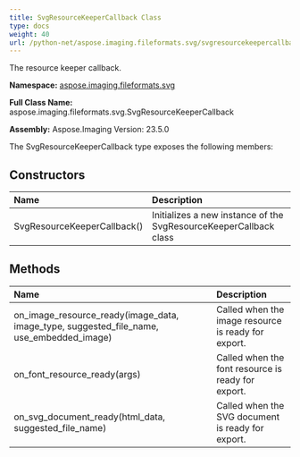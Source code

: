 ```yaml
---
title: SvgResourceKeeperCallback Class
type: docs
weight: 40
url: /python-net/aspose.imaging.fileformats.svg/svgresourcekeepercallback/
---
```


The resource keeper callback.

**Namespace:** [aspose.imaging.fileformats.svg](/imaging/python-net/aspose.imaging.fileformats.svg/)

**Full Class Name:** aspose.imaging.fileformats.svg.SvgResourceKeeperCallback

**Assembly:**  Aspose.Imaging Version: 23.5.0

The SvgResourceKeeperCallback type exposes the following members:
## **Constructors**
|**Name**|**Description**|
| :- | :- |
|SvgResourceKeeperCallback()|Initializes a new instance of the SvgResourceKeeperCallback class|
## **Methods**
|**Name**|**Description**|
| :- | :- |
|on_image_resource_ready(image_data, image_type, suggested_file_name, use_embedded_image)|Called when the image resource is ready for export.|
|on_font_resource_ready(args)|Called when the font resource is ready for export.|
|on_svg_document_ready(html_data, suggested_file_name)|Called when the SVG document is ready for export.|
